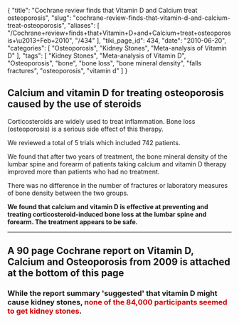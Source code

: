 {
    "title": "Cochrane review finds that Vitamin D and Calcium treat osteoporosis",
    "slug": "cochrane-review-finds-that-vitamin-d-and-calcium-treat-osteoporosis",
    "aliases": [
        "/Cochrane+review+finds+that+Vitamin+D+and+Calcium+treat+osteoporosis+\u2013+Feb+2010",
        "/434"
    ],
    "tiki_page_id": 434,
    "date": "2010-06-20",
    "categories": [
        "Osteoporosis",
        "Kidney Stones",
        "Meta-analysis of Vitamin D"
    ],
    "tags": [
        "Kidney Stones",
        "Meta-analysis of Vitamin D",
        "Osteoporosis",
        "bone",
        "bone loss",
        "bone mineral density",
        "falls fractures",
        "osteoporosis",
        "vitamin d"
    ]
}


## Calcium and vitamin D for treating osteoporosis caused by the use of steroids

Corticosteroids are widely used to treat inflammation. Bone loss (osteoporosis) is a serious side effect of this therapy. 

We reviewed a total of 5 trials which included 742 patients. 

We found that after two years of treatment, the bone mineral density of the lumbar spine and forearm of patients taking calcium and vitamin D therapy improved more than patients who had no treatment. 

There was no difference in the number of fractures or laboratory measures of bone density between the two groups. 

 **We found that calcium and vitamin D is effective at preventing and treating corticosteroid-induced bone loss at the lumbar spine and forearm. The treatment appears to be safe.** 

---

## A 90 page Cochrane report on Vitamin D, Calcium and Osteoporosis from 2009 is attached at the bottom of this page

### While the report summary 'suggested' that vitamin D might cause kidney stones, <span style="color:#C00;">none of the 84,000 participants seemed to get kidney stones</span>.